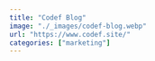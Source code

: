 ```yaml
---
title: "Codef Blog"
image: "./_images/codef-blog.webp"
url: "https://www.codef.site/"
categories: ["marketing"]
---
```

